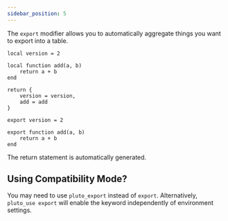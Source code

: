 ```yaml
---
sidebar_position: 5
---
```

The `export` modifier allows you to automatically aggregate things you want to export into a table.

```pluto title="Old Code"
local version = 2

local function add(a, b)
	return a + b
end

return {
	version = version,
	add = add
}
```

```pluto title="New Code"
export version = 2

export function add(a, b)
	return a + b
end
```

The return statement is automatically generated.

## Using Compatibility Mode?

You may need to use `pluto_export` instead of `export`. Alternatively, `pluto_use export` will enable the keyword independently of environment settings.
